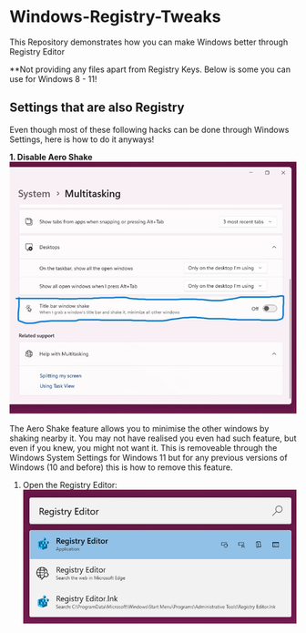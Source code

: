 # Windows-Registry-Tweaks
This Repository demonstrates how you can make Windows better through Registry Editor

**Not providing any files apart from Registry Keys. Below is some you can use for Windows 8 - 11!

## Settings that are also Registry
Even though most of these following hacks can be done through Windows Settings, here is how to do it anyways!

**1. Disable Aero Shake**
   ![Screenshot of setting via Windows System Settings](disable_aero_shake_attached_screenshots/title_bar_shake_system_settings_annotated.png)
   
   The Aero Shake feature allows you to minimise the other windows by shaking nearby it. You may not have realised you even had such feature, but even if you knew, you might not want it. This is removeable through the Windows System Settings for Windows 11 but for any previous versions of Windows (10 and before) this is how to remove this feature.

   1. Open the Registry Editor:
     ![Screenshot of Search](disable_aero_shake_attached_screenshots/registry_editor_search.png)
